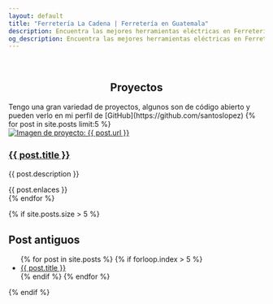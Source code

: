 ```yaml
---
layout: default
title: "Ferretería La Cadena | Ferretería en Guatemala"
description: Encuentra las mejores herramientas eléctricas en Ferretería La Cadena. Ofrecemos una amplia selección de soldadoras, compresores y maquinarias para carpintería a precios competitivos en Guatemala.
og_description: Encuentra las mejores herramientas eléctricas en Ferretería La Cadena. Ofrecemos una amplia selección de soldadoras, compresores y maquinarias para carpintería a precios competitivos en Guatemala.
---
```

<style>
    .post-title a {
        text-decoration: none;
    }
    .tituloH3Skills{
      font-size:18px;
    }
</style>
<br>
<h2 style="text-align:center" title="Proyectos">Proyectos</h2>
Tengo una gran variedad de proyectos, algunos son de código abierto y pueden verlo en mi perfil de [GitHub](https://github.com/santoslopez)
{% for post in site.posts limit:5 %}
<div class="card mb-3" style="max-width:100%;">
  <div class="row g-0">
    <div class="col-md-4">
      <a href="{{ post.url }}" title="Visita el enlace {{ post.title }} para más información.">
        <img src="{{ post.imagenPrincipal }}" class="img-fluid rounded-start" alt="Imagen de proyecto: {{ post.url }}">
      </a>
    </div>
    <div class="col-md-8">
      <div class="card-body">
        <a href="{{ post.url }}" title="Más información de {{ post.title }} visita el enlace.">
            <h3 class="card-title tituloH3Skills">{{ post.title }}</h3>
        </a>
        <p class="card-text">{{ post.description }}</p>
        {{ post.enlaces }}
        <!--p class="card-text"><small class="text-body-secondary">{{ post.date | date: "%A %B %-d, %Y" }}</small></p-->
      </div>
    </div>
  </div>
</div>
{% endfor %}

{% if site.posts.size > 5 %}
## Post antiguos
<ul>
    {% for post in site.posts %}
        {% if forloop.index > 5 %}
            <li><a class="post-title" href="{{ post.url }}" title="{{ post.title }}">{{ post.title }}</a></li>
        {% endif %}
    {% endfor %}
</ul>
{% endif %}